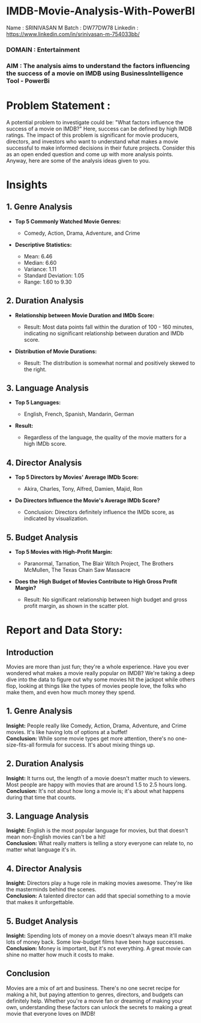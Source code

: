 # IMDB-Movie-Analysis-With-PowerBI

Name : SRINIVASAN M
Batch : DW77DW78
Linkedin : https://www.linkedin.com/in/srinivasan-m-754033bb/
### **DOMAIN** : **Entertainment**
### **AIM** : **The analysis aims to understand the factors influencing the success of a movie on IMDB using BusinessIntelligence Tool - PowerBi**

# **Problem Statement :**

A potential problem to investigate could be: "What factors influence the success of a movie on IMDB?" Here, success can be defined by high IMDB ratings. The impact of this problem is significant for movie producers, directors, and investors who want to understand what makes a movie successful to make informed decisions in their future projects. Consider this as an open ended question and come up with more analysis points. Anyway, here are some of the analysis ideas given to you. 

# **Insights**

## 1. Genre Analysis

- **Top 5 Commonly Watched Movie Genres:**
  - Comedy, Action, Drama, Adventure, and Crime

- **Descriptive Statistics:**
  - Mean: 6.46
  - Median: 6.60
  - Variance: 1.11
  - Standard Deviation: 1.05
  - Range: 1.60 to 9.30

## 2. Duration Analysis

- **Relationship between Movie Duration and IMDb Score:**
  - Result: Most data points fall within the duration of 100 - 160 minutes, indicating no significant relationship between duration and IMDb score.

- **Distribution of Movie Durations:**
  - Result: The distribution is somewhat normal and positively skewed to the right.

## 3. Language Analysis

- **Top 5 Languages:**
  - English, French, Spanish, Mandarin, German

- **Result:**
  - Regardless of the language, the quality of the movie matters for a high IMDb score.

## 4. Director Analysis

- **Top 5 Directors by Movies' Average IMDb Score:**
  - Akira, Charles, Tony, Alfred, Damien, Majid, Ron 

- **Do Directors Influence the Movie's Average IMDb Score?**
  - Conclusion: Directors definitely influence the IMDb score, as indicated by visualization.

## 5. Budget Analysis

- **Top 5 Movies with High-Profit Margin:**
  - Paranormal, Tarnation, The Blair Witch Project, The Brothers McMullen, The Texas Chain Saw Massacre

- **Does the High Budget of Movies Contribute to High Gross Profit Margin?**
  - Result: No significant relationship between high budget and gross profit margin, as shown in the scatter plot.


# Report and Data Story:

## Introduction
Movies are more than just fun; they're a whole experience. Have you ever wondered what makes a movie really popular on IMDB? We're taking a deep dive into the data to figure out why some movies hit the jackpot while others flop, looking at things like the types of movies people love, the folks who make them, and even how much money they spend.

## 1. Genre Analysis
**Insight:** People really like Comedy, Action, Drama, Adventure, and Crime movies. It's like having lots of options at a buffet!  
**Conclusion:** While some movie types get more attention, there's no one-size-fits-all formula for success. It's about mixing things up.

## 2. Duration Analysis
**Insight:** It turns out, the length of a movie doesn't matter much to viewers. Most people are happy with movies that are around 1.5 to 2.5 hours long.  
**Conclusion:** It's not about how long a movie is; it's about what happens during that time that counts.

## 3. Language Analysis
**Insight:** English is the most popular language for movies, but that doesn't mean non-English movies can't be a hit!  
**Conclusion:** What really matters is telling a story everyone can relate to, no matter what language it's in.

## 4. Director Analysis
**Insight:** Directors play a huge role in making movies awesome. They're like the masterminds behind the scenes.  
**Conclusion:** A talented director can add that special something to a movie that makes it unforgettable.

## 5. Budget Analysis
**Insight:** Spending lots of money on a movie doesn't always mean it'll make lots of money back. Some low-budget films have been huge successes.  
**Conclusion:** Money is important, but it's not everything. A great movie can shine no matter how much it costs to make.

## Conclusion
Movies are a mix of art and business. There's no one secret recipe for making a hit, but paying attention to genres, directors, and budgets can definitely help. Whether you're a movie fan or dreaming of making your own, understanding these factors can unlock the secrets to making a great movie that everyone loves on IMDB!
